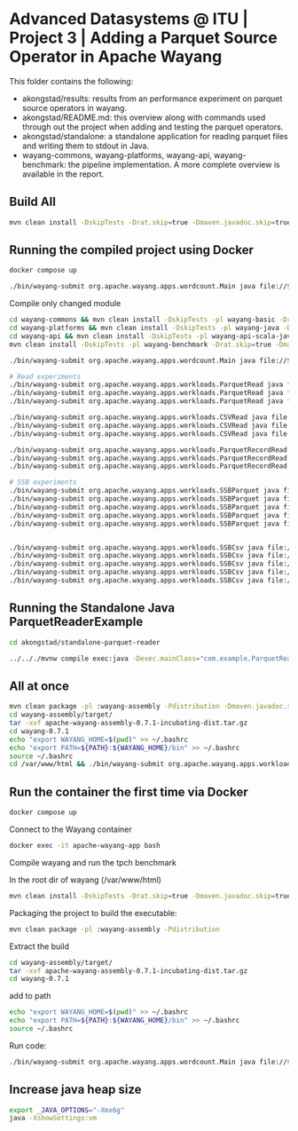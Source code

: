 # Advanced Datasystems @ ITU | Project 3 | Adding a Parquet Source Operator in Apache Wayang
This folder contains the following:
- akongstad/results: results from an performance experiment on parquet source operators in wayang.
- akongstad/README.md: this overview along with commands used through out the project when adding and testing the parquet operators.
- akongstad/standalone: a standalone application for reading parquet files and writing them to stdout in Java.
- wayang-commons, wayang-platforms, wayang-api, wayang-benchmark: the pipeline implementation. A more complete overview is available in the report.

## Build All

```bash
mvn clean install -DskipTests -Drat.skip=true -Dmaven.javadoc.skip=true -Djacoco.skip=true
```

## Running the compiled project using Docker

```bash
docker compose up
```

```bash
./bin/wayang-submit org.apache.wayang.apps.wordcount.Main java file://$(pwd)/README.md
```

Compile only changed module

```bash
cd wayang-commons && mvn clean install -DskipTests -pl wayang-basic -Drat.skip=true -Dmaven.javadoc.skip=true -Djacoco.skip=true && cd ..
cd wayang-platforms && mvn clean install -DskipTests -pl wayang-java -Drat.skip=true -  Dmaven.javadoc.skip=true -Djacoco.skip=true && cd ..
cd wayang-api && mvn clean install -DskipTests -pl wayang-api-scala-java -Drat.skip=true -Dmaven.javadoc.skip=true -Djacoco.skip=true && cd ..
mvn clean install -DskipTests -pl wayang-benchmark -Drat.skip=true -Dmaven.javadoc.skip=true -Djacoco.skip=true

./bin/wayang-submit org.apache.wayang.apps.wordcount.Main java file://$(pwd)/README.md

# Read experiments
./bin/wayang-submit org.apache.wayang.apps.workloads.ParquetRead java file://$(pwd)/data/customer/sf1_customer.parquet
./bin/wayang-submit org.apache.wayang.apps.workloads.ParquetRead java file://$(pwd)/data/customer/sf10_customer.parquet
./bin/wayang-submit org.apache.wayang.apps.workloads.ParquetRead java file://$(pwd)/data/customer/sf100_customer.parquet

./bin/wayang-submit org.apache.wayang.apps.workloads.CSVRead java file://$(pwd)/data/customer/sf1_customer.csv
./bin/wayang-submit org.apache.wayang.apps.workloads.CSVRead java file://$(pwd)/data/customer/sf10_customer.csv
./bin/wayang-submit org.apache.wayang.apps.workloads.CSVRead java file://$(pwd)/data/customer/sf100_customer.csv

./bin/wayang-submit org.apache.wayang.apps.workloads.ParquetRecordRead java file://$(pwd)/data/customer/sf1_customer.parquet
./bin/wayang-submit org.apache.wayang.apps.workloads.ParquetRecordRead java file://$(pwd)/data/customer/sf10_customer.parquet
./bin/wayang-submit org.apache.wayang.apps.workloads.ParquetRecordRead java file://$(pwd)/data/customer/sf100_customer.parquet

# SSB experiments
./bin/wayang-submit org.apache.wayang.apps.workloads.SSBParquet java file://$(pwd)/data/lineorder/sf1_lineorder.parquet lineorder_orders
./bin/wayang-submit org.apache.wayang.apps.workloads.SSBParquet java file://$(pwd)/data/lineorder/sf10_lineorder.parquet lineorder_orders
./bin/wayang-submit org.apache.wayang.apps.workloads.SSBParquet java file://$(pwd)/data/customer/sf1_customer.parquet customer_countries
./bin/wayang-submit org.apache.wayang.apps.workloads.SSBParquet java file://$(pwd)/data/customer/sf10_customer.parquet customer_countries
./bin/wayang-submit org.apache.wayang.apps.workloads.SSBParquet java file://$(pwd)/data/customer/sf100_customer.parquet customer_countries


./bin/wayang-submit org.apache.wayang.apps.workloads.SSBCsv java file://$(pwd)/data/lineorder/sf1_lineorder.csv lineorder_orders
./bin/wayang-submit org.apache.wayang.apps.workloads.SSBCsv java file://$(pwd)/data/lineorder/sf10_lineorder.csv lineorder_orders
./bin/wayang-submit org.apache.wayang.apps.workloads.SSBCsv java file://$(pwd)/data/customer/sf1_customer.csv customer_countries
./bin/wayang-submit org.apache.wayang.apps.workloads.SSBCsv java file://$(pwd)/data/customer/sf10_customer.csv customer_countries
./bin/wayang-submit org.apache.wayang.apps.workloads.SSBCsv java file://$(pwd)/data/customer/sf100_customer.csv customer_countries

```

## Running the Standalone Java ParquetReaderExample

```bash
cd akongstad/standalone-parquet-reader
```

```bash
../.././mvnw compile exec:java -Dexec.mainClass="com.example.ParquetReaderExample"
```

## All at once

```bash
mvn clean package -pl :wayang-assembly -Pdistribution -Dmaven.javadoc.skip=true -Djacoco.skip=true
cd wayang-assembly/target/
tar -xvf apache-wayang-assembly-0.7.1-incubating-dist.tar.gz
cd wayang-0.7.1
echo "export WAYANG_HOME=$(pwd)" >> ~/.bashrc
echo "export PATH=${PATH}:${WAYANG_HOME}/bin" >> ~/.bashrc
source ~/.bashrc
cd /var/www/html && ./bin/wayang-submit org.apache.wayang.apps.workloads.ParquetRead java file://$(pwd)/data/supplier/sf1_supplier.parquet


```

## Run the container the first time via Docker

```bash
docker compose up
```

Connect to the Wayang container

```bash
docker exec -it apache-wayang-app bash
```

Compile wayang and run the tpch benchmark

In the root dir of wayang (/var/www/html)

```bash
mvn clean install -DskipTests -Drat.skip=true -Dmaven.javadoc.skip=true -Djacoco.skip=true
```

Packaging the project to build the executable:

```bash
mvn clean package -pl :wayang-assembly -Pdistribution
```

Extract the build

```bash
cd wayang-assembly/target/
tar -xvf apache-wayang-assembly-0.7.1-incubating-dist.tar.gz
cd wayang-0.7.1
```

add to path

```bash
echo "export WAYANG_HOME=$(pwd)" >> ~/.bashrc
echo "export PATH=${PATH}:${WAYANG_HOME}/bin" >> ~/.bashrc
source ~/.bashrc
```

Run code:

```bash
./bin/wayang-submit org.apache.wayang.apps.wordcount.Main java file://$(pwd)/README.md
```

## Increase java heap size

```bash
export _JAVA_OPTIONS="-Xmx6g"
java -XshowSettings:vm
```

